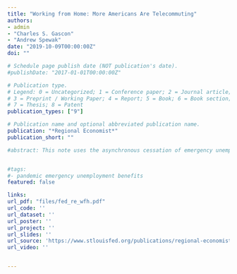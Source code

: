 ```yaml
---
title: "Working from Home: More Americans Are Telecommuting"
authors:
- admin
- "Charles S. Gascon"
- "Andrew Spewak"
date: "2019-10-09T00:00:00Z"
doi: ""

# Schedule page publish date (NOT publication's date).
#publishDate: "2017-01-01T00:00:00Z"

# Publication type.
# Legend: 0 = Uncategorized; 1 = Conference paper; 2 = Journal article;
# 3 = Preprint / Working Paper; 4 = Report; 5 = Book; 6 = Book section;
# 7 = Thesis; 8 = Patent
publication_types: ["9"]

# Publication name and optional abbreviated publication name.
publication: "*Regional Economist*"
publication_short: ""

#abstract: This note uses the asynchronous cessation of emergency unemployment benefits (EUB) in 2021 to investigate the jobs impact of ending unemployment benefits. While some states stopped providing EUB in September, other states stopped in June and July. Using the ces- sation month as an instrument, we estimate the causal effect on employment of reducing un- employment rolls. In the first three months following a state’s program termination, for every 100 person reduction in beneficiaries, state employment causally increased by about 35 per- sons. The effect is statistically different from zero and robust to a wide array of alternative specifications.


#tags:
#- pandemic emergency unemployment benefits
featured: false

links:
url_pdf: "files/fed_re_wfh.pdf"
url_code: ''
url_dataset: ''
url_poster: ''
url_project: ''
url_slides: ''
url_source: 'https://www.stlouisfed.org/publications/regional-economist/third-quarter-2019/working-home-more-americans-telecommuting'
url_video: ''


---
```


